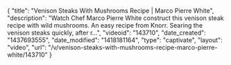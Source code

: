 {
    "title": "Venison Steaks With Mushrooms Recipe | Marco Pierre White",
    "description": "Watch Chef Marco Pierre White construct this venison steak recipe with wild mushrooms. An easy recipe from Knorr. Searing the venison steaks quickly, after r...",
    "videoid": "143710",
    "date_created": "1437693555",
    "date_modified": "1418181164",
    "type": "captivate",
    "layout": "video",
    "url": "\/v\/venison-steaks-with-mushrooms-recipe-marco-pierre-white\/143710"
}